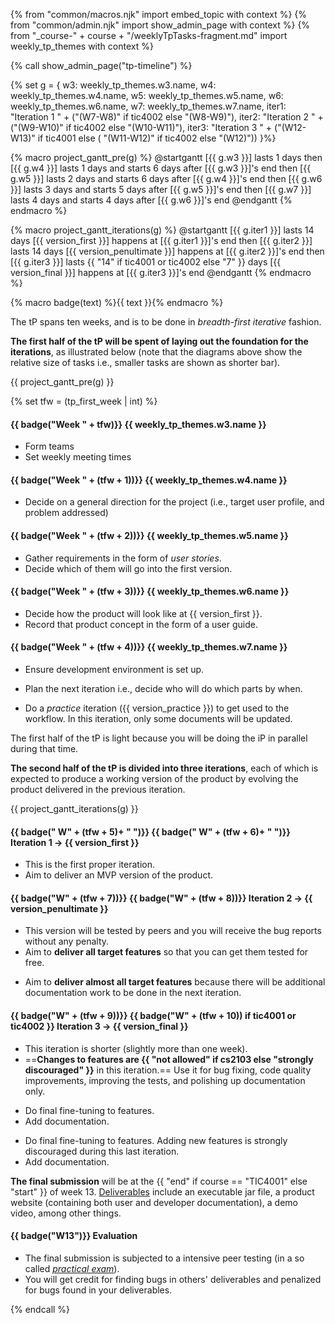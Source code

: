 {% from "common/macros.njk" import embed_topic with context %}
{% from "common/admin.njk" import show_admin_page with context %}
{% from "_course-" + course + "/weeklyTpTasks-fragment.md" import weekly_tp_themes with context %}

{% call show_admin_page("tp-timeline") %}
<div id="main">

{% set g = {
  w3: weekly_tp_themes.w3.name,
  w4: weekly_tp_themes.w4.name,
  w5: weekly_tp_themes.w5.name,
  w6: weekly_tp_themes.w6.name,
  w7: weekly_tp_themes.w7.name,
  iter1: "Iteration 1 " + ("(W7-W8)" if tic4002 else "(W8-W9)"),
  iter2: "Iteration 2 " + ("(W9-W10)" if tic4002 else "(W10-W11)"),
  iter3: "Iteration 3 " + ("(W12-W13)" if tic4001 else ( "(W11-W12)" if tic4002 else "(W12)"))
}%}



{% macro project_gantt_pre(g) %}
<puml name="tpGanttChart-preIterations.png">
@startgantt
[{{ g.w3 }}] lasts 1 days
then [{{ g.w4 }}] lasts 1 days and starts 6 days after [{{ g.w3 }}]'s end
then [{{ g.w5 }}] lasts 2 days and starts 6 days after [{{ g.w4 }}]'s end
then [{{ g.w6 }}] lasts 3 days and starts 5 days after [{{ g.w5 }}]'s end
then [{{ g.w7 }}] lasts 4 days and starts 4 days after [{{ g.w6 }}]'s end
@endgantt
</puml>
{% endmacro %}

{% macro project_gantt_iterations(g) %}
<puml name="tpGanttChart-iterations.png">
@startgantt
[{{ g.iter1 }}] lasts 14 days
[{{ version_first }}] happens at [{{ g.iter1 }}]'s end
then [{{ g.iter2 }}] lasts 14 days
[{{ version_penultimate }}] happens at [{{ g.iter2 }}]'s end
then [{{ g.iter3 }}] lasts {{ "14" if tic4001 or tic4002 else "7" }} days
[{{ version_final }}] happens at [{{ g.iter3 }}]'s end
@endgantt
</puml>
{% endmacro %}

{% macro badge(text) %}<span class="badge bg-dark">{{ text }}</span>{% endmacro %}

The tP spans ten weeks, and is to be done in _breadth-first iterative_ fashion.

**The first half of the tP will be spent of laying out the foundation for the iterations**, as illustrated below (note that the diagrams above show the relative size of tasks i.e., smaller tasks are shown as shorter bar).

{{ project_gantt_pre(g) }}

{% set tfw = (tp_first_week | int) %}

<div class="indented-level2">

#### {{ badge("Week " + tfw)}} {{ weekly_tp_themes.w3.name }}

* Form teams
* Set weekly meeting times

#### {{ badge("Week " + (tfw + 1))}} {{ weekly_tp_themes.w4.name }}

* Decide on a general direction for the project (i.e., target user profile, and problem addressed)

#### {{ badge("Week " + (tfw + 2))}} {{ weekly_tp_themes.w5.name }}

* Gather requirements in the form of _user stories_.
* Decide which of them will go into the first version.

#### {{ badge("Week " + (tfw + 3))}} {{ weekly_tp_themes.w6.name }}

* Decide how the product will look like at {{ version_first }}.
* Record that product concept in the form of a user guide.

#### {{ badge("Week " + (tfw + 4))}} {{ weekly_tp_themes.w7.name }}

* Ensure development environment is set up.

* Plan the next iteration i.e., decide who will do which parts by when.

<div tags="m--cs2103">

* Do a _practice_ iteration ({{ version_practice }}) to get used to the workflow. In this iteration, only some documents will be updated.
</div>
</div>

The first half of the tP is light because you will be doing the iP in parallel during that time.

**The second half of the tP is divided into three iterations**, each of which is expected to produce a working version of the product by evolving the product delivered in the previous iteration.

{{ project_gantt_iterations(g) }}

<div class="indented-level2">

#### {{ badge("&nbsp;W" + (tfw + 5)+ "&nbsp;")}} {{ badge("&nbsp;W" + (tfw + 6)+ "&nbsp;")}} Iteration 1 → {{ version_first }}

* This is the first proper iteration.
* Aim to deliver an <tooltip content="Minimum Viable Product">MVP</tooltip> version of the product.


#### {{ badge("W" + (tfw + 7))}} {{ badge("W" + (tfw + 8))}} Iteration 2 → {{ version_penultimate }}

<div tags="m--cs2113 m--cs2103 m--tic4002">

* This version will be tested by peers and you will receive the bug reports without any penalty.
* Aim to **deliver all <tooltip content="i.e., all features you plan to deliver in this project at the end of the semester">target features</tooltip>** so that you can get them tested for free.
</div>
<div tags="m--tic4001 m--tic4002">

* Aim to **deliver almost all <tooltip content="i.e., all features you plan to deliver in this project at the end of the semester">target features</tooltip>** because there will be additional documentation work to be done in the next iteration.
</div>


#### {{ badge("W" + (tfw + 9))}} {{ badge("W" + (tfw + 10)) if tic4001 or tic4002 }} Iteration 3 → {{ version_final }}

<div tags="m--cs2103 m--cs2113">

* This iteration is <span class="text-danger">shorter</span> (slightly more than one week).
* ==**Changes to features are {{ "not allowed" if cs2103 else "strongly discouraged" }}** in this iteration.== Use it for bug fixing, code quality improvements, improving the tests, and polishing up documentation only.
</div>
<div tags="m--tic4001">

* Do final fine-tuning to features.
* Add documentation.
</div>
<div tags="m--tic4002">

* Do final fine-tuning to features. Adding new features is strongly discouraged during this last iteration.
* Add documentation.
</div>

</div>

**The final submission** will be at the {{ "end" if course == "TIC4001" else "start" }} of week 13. [Deliverables](tp-deliverables.html) include an executable jar file, a product website (containing both user and developer documentation), a demo video, among other things.

<div class="indented-level2" tags="m--cs2113 m--cs2103 m--tic4002">

#### {{ badge("W13")}} Evaluation

* The final submission is subjected to a intensive peer testing (in a so called [_practical exam_](tp-pe.html#tp-practical-exam-pe)).
* You will get credit for finding bugs in others' deliverables and penalized for bugs found in your deliverables.

</div>

</div>

{% endcall %}
